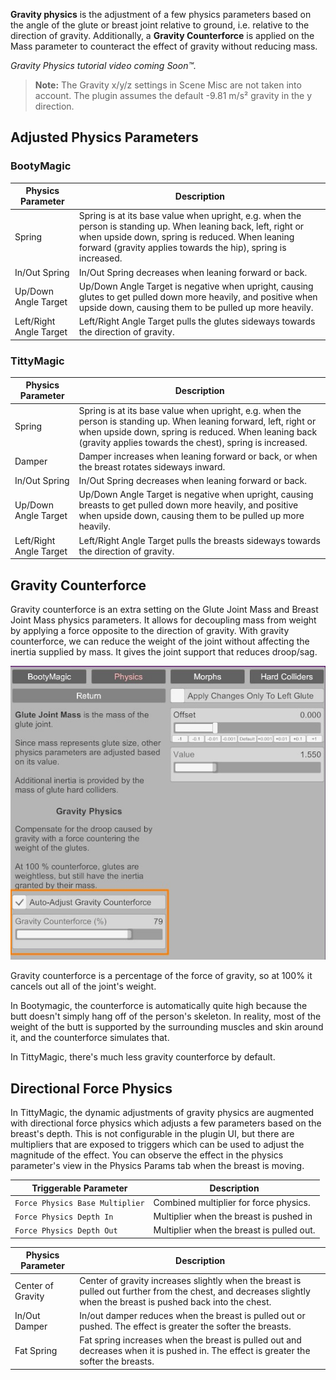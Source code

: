 **Gravity physics** is the adjustment of a few physics parameters based on the angle of the glute or breast joint relative to ground, i.e. relative to the direction of gravity. Additionally, a **Gravity Counterforce** is applied on the Mass parameter to counteract the effect of gravity without reducing mass.

*Gravity Physics tutorial video coming Soon™.*

> **Note:** The Gravity x/y/z settings in Scene Misc are not taken into account. The plugin assumes the default -9.81 m/s² gravity in the y direction.

## Adjusted Physics Parameters

### BootyMagic

| Physics Parameter | Description |
|-------------------|-------------|
| Spring | Spring is at its base value when upright, e.g. when the person is standing up. When leaning back, left, right or when upside down, spring is reduced. When leaning forward (gravity applies towards the hip), spring is increased.
| In/Out Spring | In/Out Spring decreases when leaning forward or back. |
| Up/Down Angle Target | Up/Down Angle Target is negative when upright, causing glutes to get pulled down more heavily, and positive when upside down, causing them to be pulled up more heavily. |
| Left/Right Angle Target | Left/Right Angle Target pulls the glutes sideways towards the direction of gravity. |

### TittyMagic

| Physics Parameter | Description |
|-------------------|-------------|
| Spring | Spring is at its base value when upright, e.g. when the person is standing up. When leaning forward, left, right or when upside down, spring is reduced. When leaning back (gravity applies towards the chest), spring is increased.
| Damper | Damper increases when leaning forward or back, or when the breast rotates sideways inward. |
| In/Out Spring | In/Out Spring decreases when leaning forward or back. |
| Up/Down Angle Target | Up/Down Angle Target is negative when upright, causing breasts to get pulled down more heavily, and positive when upside down, causing them to be pulled up more heavily. |
| Left/Right Angle Target | Left/Right Angle Target pulls the breasts sideways towards the direction of gravity. |

## Gravity Counterforce

Gravity counterforce is an extra setting on the Glute Joint Mass and Breast Joint Mass physics parameters. It allows for decoupling mass from weight by applying a force opposite to the direction of gravity. With gravity counterforce, we can reduce the weight of the joint without affecting the inertia supplied by mass. It gives the joint support that reduces droop/sag.

![1_0_gravity_counterforce.jpg](/assets/screens/naturalis/1_0_gravity_counterforce.jpg)

Gravity counterforce is a percentage of the force of gravity, so at 100% it cancels out all of the joint's weight.

In Bootymagic, the counterforce is automatically quite high because the butt doesn't simply hang off of the person's skeleton. In reality, most of the weight of the butt is supported by the surrounding muscles and skin around it, and the counterforce simulates that.

In TittyMagic, there's much less gravity counterforce by default.

## Directional Force Physics

In TittyMagic, the dynamic adjustments of gravity physics are augmented with directional force physics which adjusts a few parameters based on the breast's depth. This is not configurable in the plugin UI, but there are multipliers that are exposed to triggers which can be used to adjust the magnitude of the effect. You can observe the effect in the physics parameter's view in the Physics Params tab when the breast is moving.

| Triggerable Parameter | Description |
|-------------------|-------------|
| `Force Physics Base Multiplier` | Combined multiplier for force physics. |
| `Force Physics Depth In` | Multiplier when the breast is pushed in |
| `Force Physics Depth Out` | Multiplier when the breast is pulled out. |

| Physics Parameter | Description |
|-------------------|-------------|
| Center of Gravity | Center of gravity increases slightly when the breast is pulled out further from the chest, and decreases slightly when the breast is pushed back into the chest. |
| In/Out Damper | In/out damper reduces when the breast is pulled out or pushed. The effect is greater the softer the breasts. |
| Fat Spring | Fat spring increases when the breast is pulled out and decreases when it is pushed in. The effect is greater the softer the breasts. |
